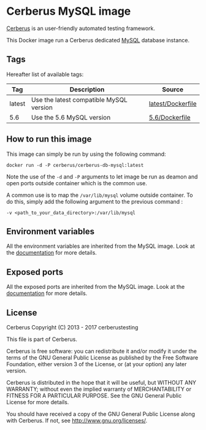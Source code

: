 # Cerberus MySQL image

[Cerberus](http://www.cerberus-testing.org/) is an user-friendly automated testing framework.

This Docker image run a Cerberus dedicated [MySQL](https://www.mysql.com/) database instance.

## Tags

Hereafter list of available tags:

Tag     | Description                                   | Source
--------|-----------------------------------------------|-------------------------------
latest  | Use the latest compatible MySQL version       | [latest/Dockerfile](https://github.com/cerberustesting/cerberus-source/blob/master/docker/images/cerberus-db-mysql/5.6/Dockerfile)
5.6     | Use the 5.6 MySQL version                     | [5.6/Dockerfile](https://github.com/cerberustesting/cerberus-source/blob/master/docker/images/cerberus-db-mysql/5.6/Dockerfile)

## How to run this image

This image can simply be run by using the following command:

    docker run -d -P cerberus/cerberus-db-mysql:latest

Note the use of the `-d` and `-P` arguments to let image be run as deamon and open ports outside container which is the common use.

A common use is to map the `/var/lib/mysql` volume outside container. To do this, simply add the following argument to the previous command :

    -v <path_to_your_data_directory>:/var/lib/mysql

## Environment variables

All the environment variables are inherited from the MySQL image. Look at the [documentation](https://hub.docker.com/_/mysql/) for more details.

## Exposed ports

All the exposed ports are inherited from the MySQL image. Look at the [documentation](https://hub.docker.com/_/mysql/) for more details.

## License

Cerberus Copyright (C) 2013 - 2017 cerberustesting

This file is part of Cerberus.

Cerberus is free software: you can redistribute it and/or modify
it under the terms of the GNU General Public License as published by
the Free Software Foundation, either version 3 of the License, or
(at your option) any later version.

Cerberus is distributed in the hope that it will be useful,
but WITHOUT ANY WARRANTY; without even the implied warranty of
MERCHANTABILITY or FITNESS FOR A PARTICULAR PURPOSE.  See the
GNU General Public License for more details.

You should have received a copy of the GNU General Public License
along with Cerberus.  If not, see <http://www.gnu.org/licenses/>.